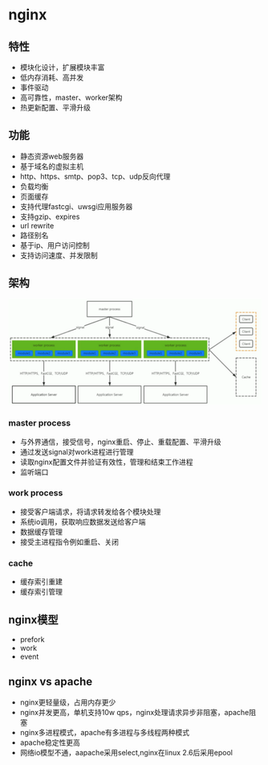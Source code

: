 # nginx

## 特性
- 模块化设计，扩展模块丰富
- 低内存消耗、高并发
- 事件驱动
- 高可靠性，master、worker架构
- 热更新配置、平滑升级

## 功能
- 静态资源web服务器
- 基于域名的虚拟主机
- http、https、smtp、pop3、tcp、udp反向代理
- 负载均衡
- 页面缓存
- 支持代理fastcgi、uwsgi应用服务器
- 支持gzip、expires
- url rewrite
- 路径别名
- 基于ip、用户访问控制
- 支持访问速度、并发限制

## 架构
![](/images/nginxarch.png)

### master process
- 与外界通信，接受信号，nginx重启、停止、重载配置、平滑升级
- 通过发送signal对work进程进行管理
- 读取nginx配置文件并验证有效性，管理和结束工作进程
- 监听端口

### work process
- 接受客户端请求，将请求转发给各个模块处理
- 系统io调用，获取响应数据发送给客户端
- 数据缓存管理
- 接受主进程指令例如重启、关闭

### cache
- 缓存索引重建
- 缓存索引管理

## nginx模型
- prefork
- work
- event

## nginx vs apache
- nginx更轻量级，占用内存更少
- nginx并发更高，单机支持10w qps，nginx处理请求异步非阻塞，apache阻塞
- nginx多进程模式，apache有多进程与多线程两种模式
- apache稳定性更高
- 网络io模型不通，aapache采用select,nginx在linux 2.6后采用epool
